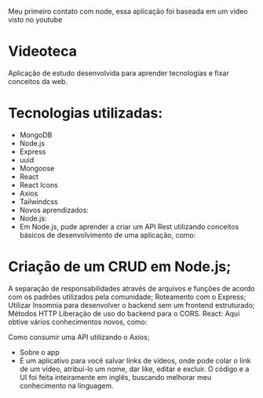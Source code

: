 
Meu primeiro contato com node, essa aplicação foi baseada em um video visto no youtube


# Videoteca
Aplicação de estudo desenvolvida para aprender tecnologias e fixar conceitos da web.

# Tecnologias utilizadas:
* MongoDB
* Node.js
* Express
* uuid
* Mongoose 
* React
* React Icons
* Axios
* Tailwindcss
* Novos aprendizados:
* Node.js:
* Em Node.js, pude aprender a criar um API Rest utilizando conceitos básicos de desenvolvimento de uma aplicação, como:

# Criação de um CRUD em Node.js;
A separação de responsabilidades através de arquivos e funções de acordo com os padrões utilizados pela comunidade;
Roteamento com o Express;
Utilizar Insomnia para desenvolver o backend sem um frontend estruturado;
Métodos HTTP
Liberação de uso do backend para o CORS.
React:
Aqui obtive vários conhecimentos novos, como:

Como consumir uma API utilizando o Axios;
* Sobre o app
* É um aplicativo para você salvar links de vídeos, onde pode colar o link de um vídeo, atribuí-lo um nome, dar like, editar e excluir. O código e a UI foi feita inteiramente em inglês, buscando melhorar meu conhecimento na linguagem.
